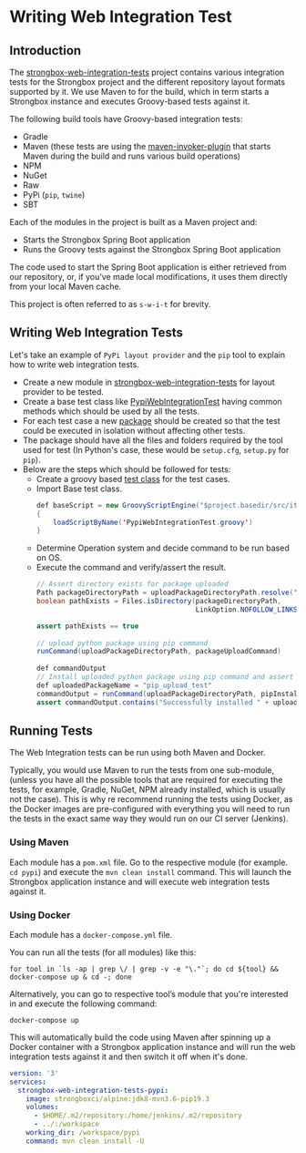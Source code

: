 # Writing Web Integration Test

## Introduction

The [strongbox-web-integration-tests](https://github.com/strongbox/strongbox-web-integration-tests) project contains various integration tests for the Strongbox project and the different repository layout formats supported by it. We use Maven to for the build, which in term starts a Strongbox instance and executes Groovy-based tests against it.

The following build tools have Groovy-based integration tests:

* Gradle
* Maven (these tests are using the [maven-invoker-plugin](https://maven.apache.org/plugins/maven-invoker-plugin/) that starts Maven during the build and runs various build operations)
* NPM
* NuGet
* Raw
* PyPi (`pip`, `twine`)
* SBT

Each of the modules in the project is built as a Maven project and:

* Starts the Strongbox Spring Boot application
* Runs the Groovy tests against the Strongbox Spring Boot application

The code used to start the Spring Boot application is either retrieved from our repository, or, if you've made local modifications, it uses them directly from your local Maven cache.

This project is often referred to as `s-w-i-t` for brevity.

## Writing Web Integration Tests

Let's take an example of `PyPi layout provider` and the `pip` tool to explain how to write web integration tests.

* Create a new module in [strongbox-web-integration-tests](https://github.com/strongbox/strongbox-web-integration-tests) for layout provider to be tested.
* Create a base test class like [PypiWebIntegrationTest](https://github.com/strongbox/strongbox-web-integration-tests/blob/master/pypi/src/it/PypiWebIntegrationTest.groovy) having common methods which should be used by all the tests.
* For each test case a new [package](https://github.com/strongbox/strongbox-web-integration-tests/blob/master/pypi/src/it/common-flows/pip-package-upload-test) should be created so that the test could be executed in isolation without affecting other tests.
* The package should have all the files and folders required by the tool used for test (In Python's case, these would be `setup.cfg`, `setup.py` for `pip`).
* Below are the steps which should be followed for tests:
  * Create a groovy based [test class](https://github.com/strongbox/strongbox-web-integration-tests/blob/master/pypi/src/it/common-flows/test-pypi-common-flows.groovy) for the test cases.
  * Import Base test class.
    ```java
    def baseScript = new GroovyScriptEngine("$project.basedir/src/it").with
    { 
        loadScriptByName('PypiWebIntegrationTest.groovy') 
    }
    ```
  * Determine Operation system and decide command to be run based on OS.
  * Execute the command and verify/assert the result.
    ```java
    // Assert directory exists for package uploaded
    Path packageDirectoryPath = uploadPackageDirectoryPath.resolve("dist");
    boolean pathExists = Files.isDirectory(packageDirectoryPath,
                                           LinkOption.NOFOLLOW_LINKS);
    
    assert pathExists == true
              
    // upload python package using pip command
    runCommand(uploadPackageDirectoryPath, packageUploadCommand)
              
    def commandOutput
    // Install uploaded python package using pip command and assert success
    def uploadedPackageName = "pip_upload_test"
    commandOutput = runCommand(uploadPackageDirectoryPath, pipInstallPackageCommand + " " + uploadedPackageName)
    assert commandOutput.contains("Successfully installed " + uploadedPackageName.replace("_" , "-") + "-1.0")
    ``` 
      
## Running Tests

The Web Integration tests can be run using both Maven and Docker.

Typically, you would use Maven to run the tests from one sub-module, (unless you have all the possible tools that are required for executing the tests, for example, Gradle, NuGet, NPM already installed, which is usually not the case). This is why re recommend running the tests using Docker, as the Docker images are pre-configured with everything you will need to run the tests in the exact same way they would run on our CI server (Jenkins).

### Using Maven

Each module has a `pom.xml` file. Go to the respective module (for example. `cd pypi`) and execute the `mvn clean install` command. This will launch the Strongbox application instance and will execute web integration tests against it.

### Using Docker

Each module has a `docker-compose.yml` file.

You can run all the tests (for all modules) like this:

```
for tool in `ls -ap | grep \/ | grep -v -e "\."`; do cd ${tool} && docker-compose up & cd -; done
```

Alternatively, you can go to respective tool’s module that you're interested in and execute the following command:

```
docker-compose up
```

This will automatically build the code using Maven after spinning up a Docker container with a Strongbox application instance  and will run the web integration tests against it and then switch it off when it's done.


```yaml
version: '3'
services:
  strongbox-web-integration-tests-pypi:
    image: strongboxci/alpine:jdk8-mvn3.6-pip19.3
    volumes:
      - $HOME/.m2/repository:/home/jenkins/.m2/repository
      - ../:/workspace
    working_dir: /workspace/pypi
    command: mvn clean install -U
```
